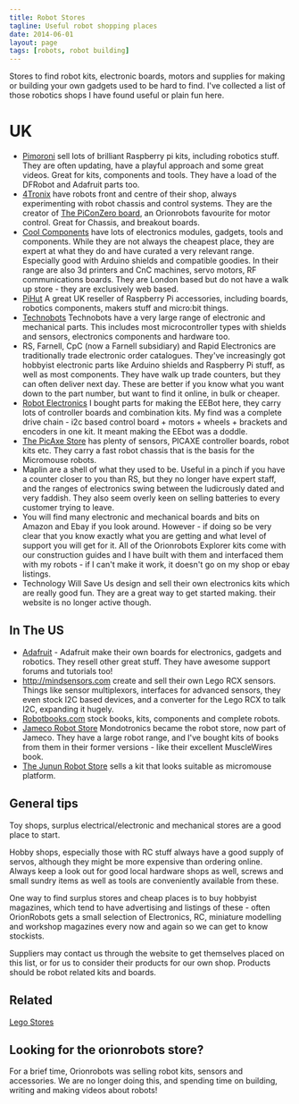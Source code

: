 ```yaml
---
title: Robot Stores
tagline: Useful robot shopping places
date: 2014-06-01
layout: page
tags: [robots, robot building]
---
```

Stores to find robot kits, electronic boards, motors and supplies for making or building your own gadgets used to be hard to find. I've collected a list of those robotics shops I have found useful or plain fun here.

# UK

* [Pimoroni](https://shop.pimoroni.com) sell lots of brilliant Raspberry pi kits, including robotics stuff. They are often updating, have a playful approach and some great videos. Great for kits, components and tools.  They have a load of the DFRobot and Adafruit parts too.
* [4Tronix](https://shop.4tronix.co.uk) have robots front and centre of their shop, always experimenting with robot chassis and control systems. They are the creator of [The PiConZero board](/2019/04/09/piconzero-with-learn-robotics-part1), an Orionrobots favourite for motor control. Great for Chassis, and breakout boards.
* [Cool Components](http://coolcomponents.co.uk) have lots of electronics modules, gadgets, tools and components. While they are not always the cheapest place, they are expert at what they do and have curated a very relevant range. Especially good with Arduino shields and compatible goodies. In their range are also 3d printers and CnC machines, servo motors, RF communications boards. They are London based but do not have a walk up store - they are exclusively web based.
* [PiHut](https://thepihut.com/) A great UK reseller of Raspberry Pi accessories, including boards, robotics components, makers stuff and micro:bit things.
* [Technobots](http://www.technobotsonline.com) Technobots have a very large range of electronic and mechanical parts. This includes most microcontroller types with shields and sensors, electronics components and hardware too.
* RS, Farnell, CpC (now a Farnell subsidiary) and Rapid Electronics are traditionally trade electronic order catalogues. They've increasingly got hobbyist electronic parts like Arduino shields and Raspberry Pi stuff, as well as most components. They have walk up trade counters, but they can often deliver next day. These are better if you know what you want down to the part number, but want to find it online, in bulk or cheaper.
* [Robot Electronics](http://www.robot-electronics.co.uk/) I bought parts for making the EEBot here, they carry lots of controller boards and combination kits. My find was a complete drive chain - i2c based control board + motors + wheels + brackets and encoders in one kit. It meant making the EEbot was a doddle.
* [The PicAxe Store](http://www.picaxestore.com/) has plenty of sensors, PICAXE controller boards, robot kits etc. They carry a fast robot chassis that is the basis for the Micromouse robots.
* Maplin are a shell of what they used to be. Useful in a pinch if you have a counter closer to you than RS, but they no longer have expert staff, and the ranges of electronics swing between the ludicrously dated and very faddish. They also seem overly keen on selling batteries to every customer trying to leave.
* You will find many electronic and mechanical boards and bits on Amazon and Ebay if you look around. However - if doing so be very clear that you know exactly what you are getting and what level of support you will get for it. All of the Orionrobots Explorer kits come with our construction guides and I have built with them and interfaced them with my robots - if I can't make it work, it doesn't go on my shop or ebay listings.
* Technology Will Save Us design and sell their own electronics kits which are really good fun. They are a great way to get started making. their website is no longer active though.

## In The US

* [Adafruit](https://adafruit.com) - Adafruit make their own boards for electronics, gadgets and robotics. They resell other great stuff. They have awesome support forums and tutorials too!
* http://mindsensors.com create and sell their own Lego RCX sensors. Things like sensor multiplexors, interfaces for advanced sensors, they even stock I2C based devices, and a converter for the Lego RCX to talk I2C, expanding it hugely.
* [Robotbooks.com](http://robotbooks.com) stock books, kits, components and complete robots.
* [Jameco Robot Store](http://www.jameco.com/Jameco/robot/robotstore.html) Mondotronics became the robot store, now part of Jameco. They have a large robot range, and I've bought kits of books from them in their former versions - like their excellent MuscleWires book.
* [The Junun Robot Store](http://www.junun.org/MarkIII/Store.jsp) sells a kit that looks suitable as micromouse platform.

## General tips

Toy shops, surplus electrical/electronic and mechanical stores are a good place to start.

Hobby shops, especially those with RC stuff always have a good supply of servos, although they might be more expensive than ordering online. Always keep a look out for good local hardware shops as well, screws and small sundry items as well as tools are conveniently available from these.

One way to find surplus stores and cheap places is to buy hobbyist magazines, which tend to have advertising and listings of these - often OrionRobots gets a small selection of Electronics, RC, miniature modelling and workshop magazines every now and again so we can get to know stockists.

Suppliers may contact us through the website to get themselves placed on this list, or for us to consider their products for our own shop. Products should be robot related kits and boards.

## Related

[Lego Stores](lego-stores.html)

## Looking for the orionrobots store?

For a brief time, Orionrobots was selling robot kits, sensors and accessories. We are no longer doing this, and spending time on building, writing and making videos about robots!
